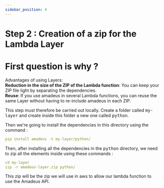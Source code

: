 ```yaml
---
sidebar_position: 4
---
```


# Step 2 : Creation of a zip for the Lambda Layer

# First question is why ?
Advantages of using Layers:\
**Reduction in the size of the ZIP of the Lambda function**: You can keep your ZIP file light by separating the dependencies.\
**Reuse**: If you use amadeus in several Lambda functions, you can reuse the same Layer without having to re-include amadeus in each ZIP.

This step must therefore be carried out locally. Create a folder called <kbd>my-layer</kbd> and create inside this folder a new one called <kbd>python</kbd>.

Then we're going to install the dependencies in this directory using the command :
```yaml
pip install amadeus -t my-layer/python/
```
Then, after installing all the dependencies in the <kbd>python</kbd> directory, we need to zip all the elements inside using these commands : 
```yaml
cd my-layer
zip -r amadeus-layer.zip python/
```
This zip will be the zip we will use in aws to allow our lambda function to use the Amadeus API.